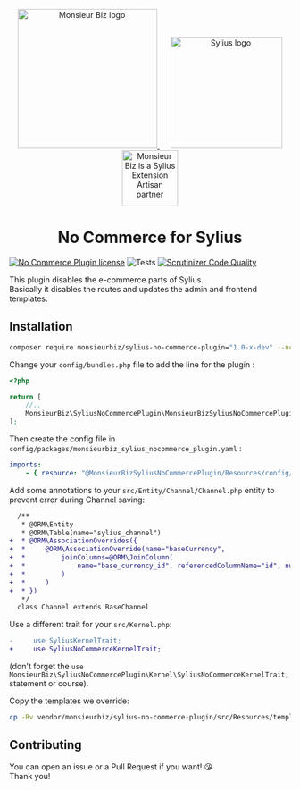 <p align="center">
    <a href="https://monsieurbiz.com" target="_blank">
        <img src="https://monsieurbiz.com/logo.png" width="250px" alt="Monsieur Biz logo" />
    </a>
    &nbsp;&nbsp;&nbsp;&nbsp;
    <a href="https://monsieurbiz.com/agence-web-experte-sylius" target="_blank">
        <img src="https://demo.sylius.com/assets/shop/img/logo.png" width="200px" alt="Sylius logo" />
    </a>
    <br/>
    <img src="https://monsieurbiz.com/assets/images/sylius_badge_extension-artisan.png" width="100" alt="Monsieur Biz is a Sylius Extension Artisan partner">
</p>

<h1 align="center">No Commerce for Sylius</h1>

[![No Commerce Plugin license](https://img.shields.io/github/license/monsieurbiz/SyliusNoCommercePlugin)](https://github.com/monsieurbiz/SyliusNoCommercePlugin/blob/master/LICENSE.txt)
![Tests](https://img.shields.io/github/workflow/status/monsieurbiz/SyliusNoCommercePlugin/Tests/master?label=tests&logo=github)
[![Scrutinizer Code Quality](https://img.shields.io/scrutinizer/quality/g/monsieurbiz/SyliusNoCommercePlugin/master?logo=scrutinizer)](https://scrutinizer-ci.com/g/monsieurbiz/SyliusNoCommercePlugin/?branch=master)


This plugin disables the e-commerce parts of Sylius.  
Basically it disables the routes and updates the admin and frontend templates.

## Installation

```bash
composer require monsieurbiz/sylius-no-commerce-plugin="1.0-x-dev" --no-scripts
```

Change your `config/bundles.php` file to add the line for the plugin : 

```php
<?php

return [
    //..
    MonsieurBiz\SyliusNoCommercePlugin\MonsieurBizSyliusNoCommercePlugin::class => ['all' => true],
];
```

Then create the config file in `config/packages/monsieurbiz_sylius_nocommerce_plugin.yaml` :

```yaml
imports:
    - { resource: "@MonsieurBizSyliusNoCommercePlugin/Resources/config/config.yaml" }
```

Add some annotations to your `src/Entity/Channel/Channel.php` entity to prevent error during Channel saving:

```diff
  /**
   * @ORM\Entity
   * @ORM\Table(name="sylius_channel")
+  * @ORM\AssociationOverrides({
+  *     @ORM\AssociationOverride(name="baseCurrency",
+  *         joinColumns=@ORM\JoinColumn(
+  *             name="base_currency_id", referencedColumnName="id", nullable=true
+  *         )
+  *     )
+  * })
   */
  class Channel extends BaseChannel
```

Use a different trait for your `src/Kernel.php`:

```diff
-     use SyliusKernelTrait;
+     use SyliusNoCommerceKernelTrait;
```

(don't forget the `use MonsieurBiz\SyliusNoCommercePlugin\Kernel\SyliusNoCommerceKernelTrait;` statement or course).

Copy the templates we override:

```bash
cp -Rv vendor/monsieurbiz/sylius-no-commerce-plugin/src/Resources/templates/* templates/
```

## Contributing

You can open an issue or a Pull Request if you want! 😘  
Thank you!
